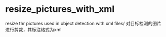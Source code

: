 # resize_pictures_with_xml
resize thr pictures used in object detection with xml files/ 对目标检测的图片进行剪裁，其标注格式为xml
